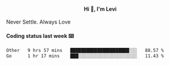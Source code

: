 <h4 style="text-align: center;">Hi 👋, I'm Levi</h4>  Never Settle. Always Love
<!---<img align="right" alt="Coding" width="300" src="https://i.pinimg.com/originals/81/17/8b/81178b47a8598f0c81c4799f2cdd4057.gif"></p> --->

#### Coding status last week ⌨️

<!--START_SECTION:waka-->

```txt
Other   9 hrs 57 mins   ██████████████████████░░░   88.57 %
Go      1 hr 17 mins    ███░░░░░░░░░░░░░░░░░░░░░░   11.43 %
```

<!--END_SECTION:waka-->
